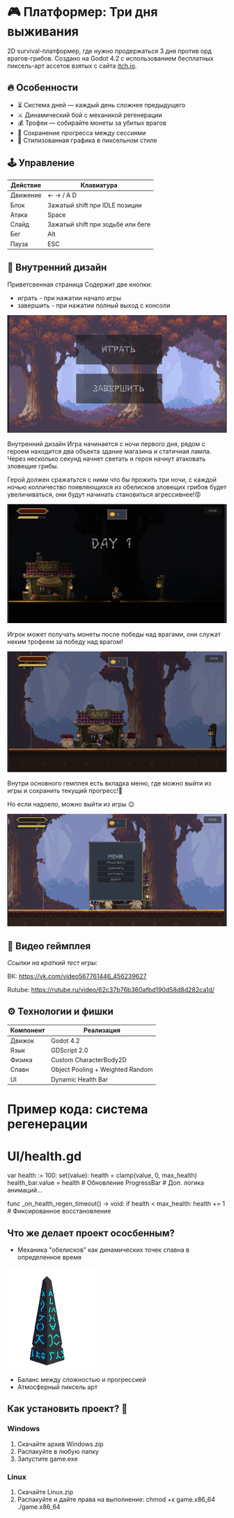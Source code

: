 # 🎮 Платформер: Три дня выживания


2D survival-платформер, где нужно продержаться 3 дня против орд врагов-грибов. Создано на Godot 4.2 с использованием бесплатных пиксель-арт ассетов взятых с сайта [itch.io](https://itch.io/game-assets/free/tag-2d).


## 🔥 Особенности
- ⏳ Система дней — каждый день сложнее предыдущего
- ⚔️ Динамический бой с механикой регенерации
- 💰 Трофеи — собирайте монеты за убитых врагов
- 💾 Сохранение прогресса между сессиями
- 🎨 Стилизованная графика в пиксельном стиле

## 🕹 Управление
| Действие | Клавиатура 
|----------|------------|
| Движение | ← → / A D  |
| Блок     | Зажатый  shift при IDLE позиции|
| Атака    | Space      |
| Слайд   | Зажатый  shift при зодьбе или беге  |
| Бег  | Alt       |
| Пауза    | ESC        |


## 🎨 Внутренний дизайн 
Приветсвенная страница
Содержит две кнопки:
* играть - при нажатии начало игры 
* завершить - при нажатии полный выход с консоли 

![Привественная страница](photo_1.png)

Внутренний дизайн
Игра начинается с ночи первого дня, рядом с героем находится два объекта здание магазина и статичная лампа. Через несколько секунд начнет светать и героя начнут атаковать зловещие грибы. 

Герой должен сражатьтся с ними что бы прожить три ночи, с каждой ночью колличество появляющихся из обелисков зловещих грибов будет увеличиваться, они будут начинать становиться агрессивнее!😡

![Внутренний дизайн](photo_2.png)

Игрок может получать монеты после победы над врагами, они служат неким трофеем за победу над врагом!

![Атака мобов](photo_3.png)

Внутри основного гемплея есть вкладка меню, где можно выйти из игры и сохранить текущий прогресс!💾 

Но если надоело, можно выйти из игры 😉

![Атака мобов](photo_5.png)


## 🎥 Видео геймплея 

_Ссылки на краткий тест игры:_
 
 ВК: https://vk.com/video567761446_456239627

Rutube: https://rutube.ru/video/62c37b76b360afbd190d58d8d282ca1d/

## ⚙️ Технологии и фишки
| Компонент | Реализация |
|-----------|------------|
| Движок | Godot 4.2 |
| Язык | GDScript 2.0 |
| Физика | Custom CharacterBody2D |
| Спавн | Object Pooling + Weighted Random |
| UI | Dynamic Health Bar |

# Пример кода: система регенерации
# UI/health.gd
var health := 100:
    set(value):
        health = clamp(value, 0, max_health)
        health_bar.value = health  # Обновление ProgressBar
        # Доп. логика анимаций...

func _on_health_regen_timeout() -> void:
    if health < max_health:
        health += 1  # Фиксированное восстановление

## Что же делает проект ососбенным?

* Механика "обелисков" как динамических точек спавна в определенное время 

![Обелиск](Obelisk.png)

* Баланс между сложностью и прогрессией 
* Атмосферный пиксель арт 
  
## Как установить проект? 🤔

### Windows
1. Скачайте архив Windows.zip
2. Распакуйте в любую папку
3. Запустите game.exe

### Linux
1. Скачайте Linux.zip
2. Распакуйте и дайте права на выполнение:
      chmod +x game.x86_64
   ./game.x86_64
